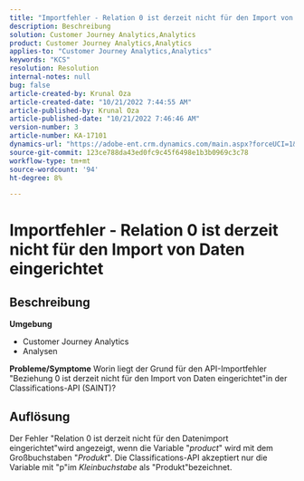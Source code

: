 ```yaml
---
title: "Importfehler - Relation 0 ist derzeit nicht für den Import von Daten eingerichtet"
description: Beschreibung
solution: Customer Journey Analytics,Analytics
product: Customer Journey Analytics,Analytics
applies-to: "Customer Journey Analytics,Analytics"
keywords: "KCS"
resolution: Resolution
internal-notes: null
bug: false
article-created-by: Krunal Oza
article-created-date: "10/21/2022 7:44:55 AM"
article-published-by: Krunal Oza
article-published-date: "10/21/2022 7:46:46 AM"
version-number: 3
article-number: KA-17101
dynamics-url: "https://adobe-ent.crm.dynamics.com/main.aspx?forceUCI=1&pagetype=entityrecord&etn=knowledgearticle&id=aca21940-1451-ed11-bba2-0022480867fb"
source-git-commit: 123ce788da43ed0fc9c45f6498e1b3b0969c3c78
workflow-type: tm+mt
source-wordcount: '94'
ht-degree: 8%

---
```


# Importfehler - Relation 0 ist derzeit nicht für den Import von Daten eingerichtet

## Beschreibung

<b>Umgebung</b>
- Customer Journey Analytics
- Analysen



<b>Probleme/Symptome</b>
Worin liegt der Grund für den API-Importfehler &quot;Beziehung 0 ist derzeit nicht für den Import von Daten eingerichtet&quot;in der Classifications-API (SAINT)?


## Auflösung


Der Fehler &quot;Relation 0 ist derzeit nicht für den Datenimport eingerichtet&quot;wird angezeigt, wenn die Variable &quot;*product*&quot; wird mit dem Großbuchstaben &quot;*Produkt*&quot;. Die Classifications-API akzeptiert nur die Variable mit &quot;p&quot;im *Kleinbuchstabe* als &quot;Produkt&quot;bezeichnet.
